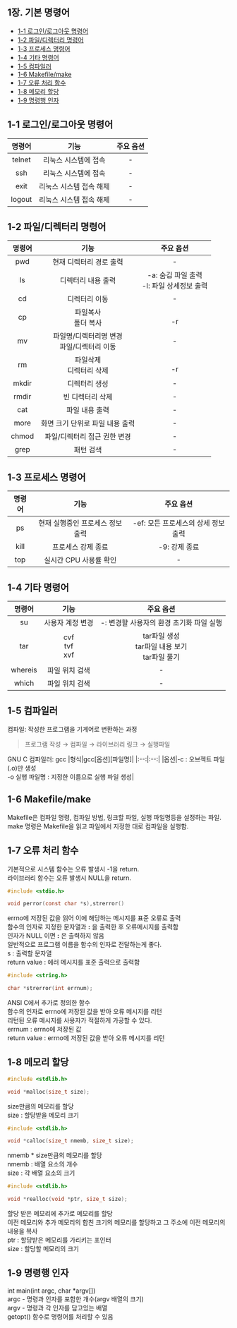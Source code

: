  ## 1장. **기본 명령어**

  * [1-1 로그인/로그아웃 명령어](#1-1-로그인로그아웃-명령어)
  * [1-2 파일/디렉터리 명령어](#1-2-파일디렉터리-명령어)
  * [1-3 프로세스 명령어](#1-3-프로세스-명령어)
  * [1-4 기타 명령어](#1-4-기타-명령어)
  * [1-5 컴파일러](#1-5-컴파일러)
  * [1-6 Makefile/make](#1-6-makefilemake)
  * [1-7 오류 처리 함수](#1-7-오류-처리-함수)
  * [1-8 메모리 할당](#1-8-메모리-할당)
  * [1-9 명령행 인자](#1-9-명령행-인자)

## 1-1 로그인/로그아웃 명령어
|명령어|기능|주요 옵션|
|:--:|:--:|:--:|
|telnet|리눅스 시스템에 접속|-|
|ssh|리눅스 시스템에 접속|-|
|exit|리눅스 시스템 접속 해제|-|
|logout|리눅스 시스템 접속 해제|-|<br>

## 1-2 파일/디렉터리 명령어
|명령어|기능|주요 옵션|
|:--:|:--:|:--:|
|pwd|현재 디렉터리 경로 출력|-|
|ls|디렉터리 내용 출력|-a: 숨김 파일 출력<br>-l: 파일 상세정보 출력|
|cd|디렉터리 이동|-|
|cp|파일복사<br>폴더 복사|<br>-r|
|mv|파일명/디렉터리명 변경<br>파일/디렉터리 이동|-|
|rm|파일삭제<br>디렉터리 삭제|<br>-r|
|mkdir|디렉터리 생성|-|
|rmdir|빈 디렉터리 삭제|-|
|cat|파일 내용 출력|-|
|more|화면 크기 단위로 파일 내용 출력|-|
|chmod|파일/디렉터리 접근 권한 변경|-|
|grep|패턴 검색|-|<br>

## 1-3 프로세스 명령어
|명령어|기능|주요 옵션|
|:--:|:--:|:--:|
|ps|현재 실행중인 프로세스 정보 출력|-ef: 모든 프로세스의 상세 정보 출력|
|kill|프로세스 강제 종료|-9: 강제 종료|
|top|실시간 CPU 사용률 확인|-|<br>

## 1-4 기타 명령어
|명령어|기능|주요 옵션|
|:--:|:--:|:--:|
|su|사용자 계정 변경|-: 변경할 사용자의 환경 초기화 파일 실행|
|tar|cvf<br>tvf<br>xvf|tar파일 생성<br>tar파일 내용 보기<br>tar파일 풀기|
|whereis|파일 위치 검색|-|
|which|파일 위치 검색|-|<br>

## 1-5 컴파일러
컴파일: 작성한 프로그램을 기계어로 변환하는 과정
> 프로그램 작성 &#8594; 컴파일 &#8594; 라이브러리 링크 &#8594; 실행파일

GNU C 컴파일러: gcc
|형식|gcc[옵션][파일명]|
|:--:|:--:|
|옵션|-c : 오브젝트 파일(.o)만 생성<br>-o 실행 파일명 : 지정한 이름으로 실행 파일 생성|


## 1-6 Makefile/make
Makefile은 컴파일 명령, 컴파일 방법, 링크할 파일, 실행 파일명등을 설정하는 파일.  
make 명령은 Makefile을 읽고 파일에서 지정한 대로 컴파일을 실행함.

<!--
TO-DO : Makefile 명령어 정리
-->

## 1-7 오류 처리 함수
기본적으로 시스템 함수는 오류 발생시 -1을 return.  
라이브러리 함수는 오류 발생시 NULL을 return.

``` c
#include <stdio.h>

void perror(const char *s),strerror()
```
errno에 저장된 값을 읽어 이에 해당하는 메시지를 표준 오류로 출력  
함수의 인자로 지정한 문자열과 **:** 을 출력한 후 오류메시지를 출력함  
인자가 NULL 이면 **:** 은 출력하지 않음  
일반적으로 프로그램 이름을 함수의 인자로 전달하는게 좋다.  
s : 출력할 문자열  
return value : 에러 메시지를 표준 출력으로 출력함  

``` c
#include <string.h>

char *strerror(int errnum);
```
ANSI C에서 추가로 정의한 함수  
함수의 인자로 errno에 저장된 값을 받아 오류 메시지를 리턴  
리턴된 오류 메시지를 사용자가 적절하게 가공할 수 있다.  
errnum : errno에 저장된 값  
return value : errno에 저장된 값을 받아 오류 메시지를 리턴  

## 1-8 메모리 할당

``` c
#include <stdlib.h>

void *malloc(size_t size);
```
size만큼의 메모리를 할당  
size : 할당받을 메모리 크기  

``` c
#include <stdlib.h>

void *calloc(size_t nmemb, size_t size);
```
nmemb * size만큼의 메모리를 할당  
nmemb : 배열 요소의 개수  
size : 각 배열 요소의 크기

``` c
#include <stdlib.h>

void *realloc(void *ptr, size_t size);
```
할당 받은 메모리에 추가로 메모리를 할당  
이전 메모리와 추가 메모리의 합친 크기의 메모리를 할당하고 그 주소에 이전 메모리의 내용을 복사  
ptr : 할당받은 메모리를 가리키는 포인터  
size : 할당할 메모리의 크기  

## 1-9 명령행 인자
int main(int argc, char *argv[])  
argc - 명령과 인자를 포함한 개수(argv 배열의 크기)  
argv - 명령과 각 인자를 담고있는 배열  
getopt() 함수로 명령어를 처리할 수 있음